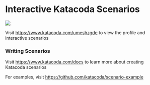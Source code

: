 # Interactive Katacoda Scenarios

[![](http://shields.katacoda.com/katacoda/umeshzgde/count.svg)](https://www.katacoda.com/umeshzgde "Get your profile on Katacoda.com")

Visit https://www.katacoda.com/umeshzgde to view the profile and interactive scenarios

### Writing Scenarios
Visit https://www.katacoda.com/docs to learn more about creating Katacoda scenarios

For examples, visit https://github.com/katacoda/scenario-example

